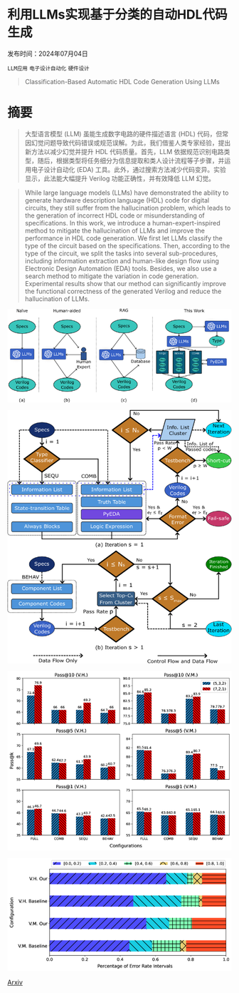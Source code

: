 # 利用LLMs实现基于分类的自动HDL代码生成

发布时间：2024年07月04日

`LLM应用` `电子设计自动化` `硬件设计`

> Classification-Based Automatic HDL Code Generation Using LLMs

# 摘要

> 大型语言模型 (LLM) 虽能生成数字电路的硬件描述语言 (HDL) 代码，但常因幻觉问题导致代码错误或规范误解。为此，我们借鉴人类专家经验，提出新方法以减少幻觉并提升 HDL 代码质量。首先，LLM 依据规范识别电路类型，随后，根据类型将任务细分为信息提取和类人设计流程等子步骤，并运用电子设计自动化 (EDA) 工具。此外，通过搜索方法减少代码变异。实验显示，此法能大幅提升 Verilog 功能正确性，并有效降低 LLM 幻觉。

> While large language models (LLMs) have demonstrated the ability to generate hardware description language (HDL) code for digital circuits, they still suffer from the hallucination problem, which leads to the generation of incorrect HDL code or misunderstanding of specifications. In this work, we introduce a human-expert-inspired method to mitigate the hallucination of LLMs and improve the performance in HDL code generation. We first let LLMs classify the type of the circuit based on the specifications. Then, according to the type of the circuit, we split the tasks into several sub-procedures, including information extraction and human-like design flow using Electronic Design Automation (EDA) tools. Besides, we also use a search method to mitigate the variation in code generation. Experimental results show that our method can significantly improve the functional correctness of the generated Verilog and reduce the hallucination of LLMs.

![利用LLMs实现基于分类的自动HDL代码生成](../../../paper_images/2407.18326/x1.png)

![利用LLMs实现基于分类的自动HDL代码生成](../../../paper_images/2407.18326/x2.png)

![利用LLMs实现基于分类的自动HDL代码生成](../../../paper_images/2407.18326/x3.png)

![利用LLMs实现基于分类的自动HDL代码生成](../../../paper_images/2407.18326/x4.png)

[Arxiv](https://arxiv.org/abs/2407.18326)